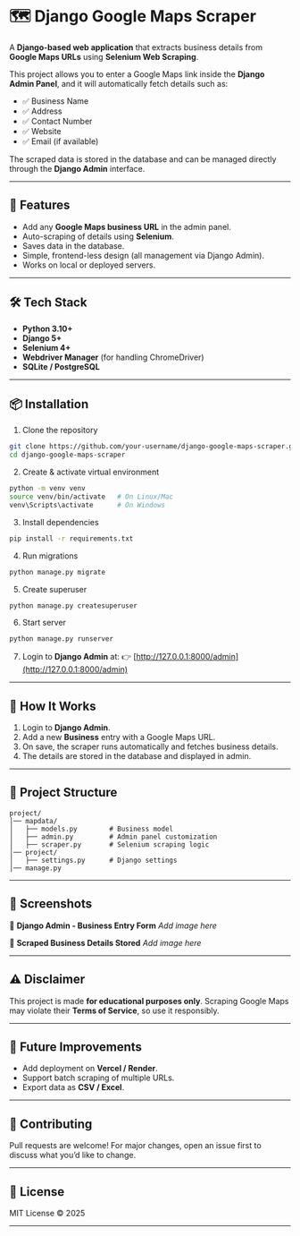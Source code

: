 
# 🗺️ Django Google Maps Scraper

A **Django-based web application** that extracts business details from **Google Maps URLs** using **Selenium Web Scraping**.

This project allows you to enter a Google Maps link inside the **Django Admin Panel**, and it will automatically fetch details such as:

* ✅ Business Name
* ✅ Address
* ✅ Contact Number
* ✅ Website
* ✅ Email (if available)

The scraped data is stored in the database and can be managed directly through the **Django Admin** interface.

---

## 🚀 Features

* Add any **Google Maps business URL** in the admin panel.
* Auto-scraping of details using **Selenium**.
* Saves data in the database.
* Simple, frontend-less design (all management via Django Admin).
* Works on local or deployed servers.

---

## 🛠️ Tech Stack

* **Python 3.10+**
* **Django 5+**
* **Selenium 4+**
* **Webdriver Manager** (for handling ChromeDriver)
* **SQLite / PostgreSQL**

---

## 📦 Installation

1. Clone the repository

```bash
git clone https://github.com/your-username/django-google-maps-scraper.git
cd django-google-maps-scraper
```

2. Create & activate virtual environment

```bash
python -m venv venv
source venv/bin/activate   # On Linux/Mac
venv\Scripts\activate      # On Windows
```

3. Install dependencies

```bash
pip install -r requirements.txt
```

4. Run migrations

```bash
python manage.py migrate
```

5. Create superuser

```bash
python manage.py createsuperuser
```

6. Start server

```bash
python manage.py runserver
```

7. Login to **Django Admin** at:
   👉 [http://127.0.0.1:8000/admin](http://127.0.0.1:8000/admin)

---

## 🔧 How It Works

1. Login to **Django Admin**.
2. Add a new **Business** entry with a Google Maps URL.
3. On save, the scraper runs automatically and fetches business details.
4. The details are stored in the database and displayed in admin.

---

## 📂 Project Structure

```
project/
│── mapdata/
│   ├── models.py        # Business model
│   ├── admin.py         # Admin panel customization
│   ├── scraper.py       # Selenium scraping logic
│── project/
│   ├── settings.py      # Django settings
│── manage.py
```

---

## 📸 Screenshots

🔹 **Django Admin - Business Entry Form**
*Add image here*

🔹 **Scraped Business Details Stored**
*Add image here*

---

## ⚠️ Disclaimer

This project is made **for educational purposes only**.
Scraping Google Maps may violate their **Terms of Service**, so use it responsibly.

---

## 📌 Future Improvements

* Add deployment on **Vercel / Render**.
* Support batch scraping of multiple URLs.
* Export data as **CSV / Excel**.

---

## 🙌 Contributing

Pull requests are welcome! For major changes, open an issue first to discuss what you’d like to change.

---

## 📜 License

MIT License © 2025

---

